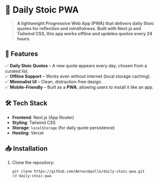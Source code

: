 # 📜 Daily Stoic PWA

> **A lightweight Progressive Web App (PWA) that delivers daily Stoic quotes for reflection and mindfulness. Built with Next.js and Tailwind CSS, this app works offline and updates quotes every 24 hours.**

## 🚀 Features
✅ **Daily Stoic Quotes** – A new quote appears every day, chosen from a curated list.  
✅ **Offline Support** – Works even without internet (local storage caching).  
✅ **Minimalist UI** – Clean, distraction-free design.  
✅ **Mobile-Friendly** – Built as a **PWA**, allowing users to install it like an app.  

## 🛠️ Tech Stack
- **Frontend**: Next.js (App Router)
- **Styling**: Tailwind CSS
- **Storage**: `localStorage` (for daily quote persistence)
- **Hosting**: Vercel

## 📥 Installation
1. Clone the repository:
   ```sh
   git clone https://github.com/AerwinApollo/daily-stoic-pwa.git
   cd daily-stoic-pwa

